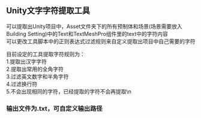 ## Unity文字字符提取工具
可以提取出Unity项目中，Asset文件夹下的所有预制体和场景(场景需要放入Building Setting)中的Text和TextMeshPro组件里的text中的字符内容  
可以更改工具脚本中的正则表达式过滤规则来自定义提取出项目中自己需要的字符  
  
目前设定的工具提取字符规则为：  
1.提取出汉字字符  
2.提取出常用的全角字符  
3.过滤英文数字和半角字符  
4.过滤换行符  
5.不会出现相同的字符，已经提取的字符不会再提取\n  
  
### 输出文件为.txt，可自定义输出路径
